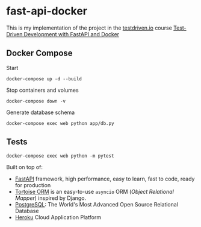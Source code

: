# fast-api-docker

This is my implementation of the project in the  [testdriven.io](https://testdriven.io/) course 
[Test-Driven Development with FastAPI and Docker](https://testdriven.io/courses/tdd-fastapi/)


## Docker Compose

Start
```
docker-compose up -d --build 
```

Stop containers and volumes
```
docker-compose down -v
```


Generate database schema
```
docker-compose exec web python app/db.py
```

## Tests

```
docker-compose exec web python -m pytest
```

Built on top of:
* [FastAPI](https://fastapi.tiangolo.com) framework, high performance, easy to learn, fast to code, ready for production
* [Tortoise ORM](https://tortoise-orm.readthedocs.io/en/latest/index.html#) is an easy-to-use `asyncio` ORM (_Object Relational Mapper_) inspired by Django.
* [PostgreSQL](https://www.postgresql.org): The World's Most Advanced Open Source Relational Database
* [Heroku](https://www.heroku.com) Cloud Application Platform


